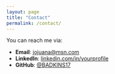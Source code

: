 ```yaml
---
layout: page
title: "Contact"
permalink: /contact/
---
```


You can reach me via:

- **Email**: jojuana@msn.com
- **LinkedIn**: [linkedin.com/in/yourprofile](https://www.linkedin.com/in/billie-adkins-40b186384)
- **GitHub**: [@BADKINS17](https://github.com/BADKINS17)

